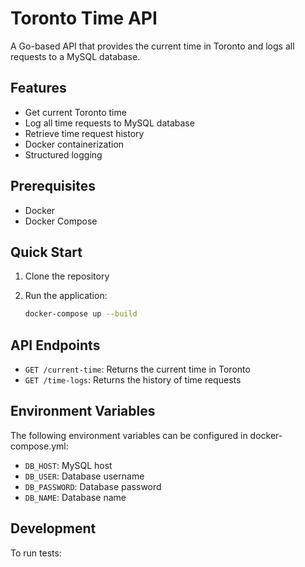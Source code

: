 # Toronto Time API

A Go-based API that provides the current time in Toronto and logs all requests to a MySQL database.

## Features

- Get current Toronto time
- Log all time requests to MySQL database
- Retrieve time request history
- Docker containerization
- Structured logging

## Prerequisites

- Docker
- Docker Compose

## Quick Start

1. Clone the repository
2. Run the application:

   ```bash
   docker-compose up --build
   ```

## API Endpoints

- `GET /current-time`: Returns the current time in Toronto
- `GET /time-logs`: Returns the history of time requests

## Environment Variables

The following environment variables can be configured in docker-compose.yml:

- `DB_HOST`: MySQL host
- `DB_USER`: Database username
- `DB_PASSWORD`: Database password
- `DB_NAME`: Database name

## Development

To run tests:
